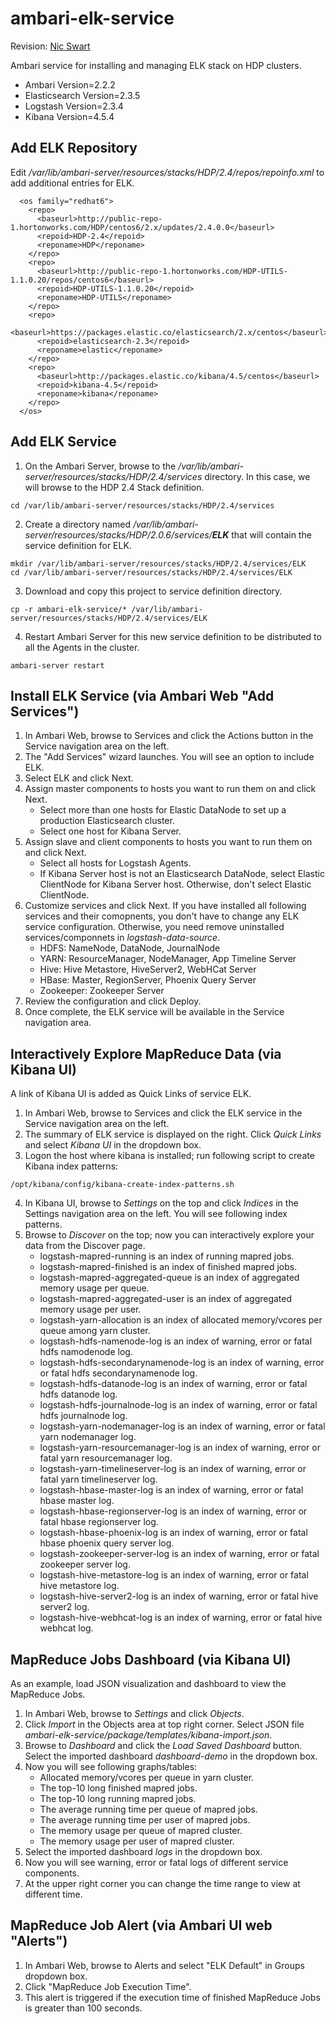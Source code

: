 # ambari-elk-service 

Revision: [Nic Swart](mailto:nic@cerebri.com)

Ambari service for installing and managing ELK stack on HDP clusters.

- Ambari Version=2.2.2
- Elasticsearch Version=2.3.5
- Logstash Version=2.3.4
- Kibana Version=4.5.4

## Add ELK Repository

Edit */var/lib/ambari-server/resources/stacks/HDP/2.4/repos/repoinfo.xml* to add additional <repo> entries for ELK.

```
  <os family="redhat6">
    <repo>
      <baseurl>http://public-repo-1.hortonworks.com/HDP/centos6/2.x/updates/2.4.0.0</baseurl>
      <repoid>HDP-2.4</repoid>
      <reponame>HDP</reponame>
    </repo>
    <repo>
      <baseurl>http://public-repo-1.hortonworks.com/HDP-UTILS-1.1.0.20/repos/centos6</baseurl>
      <repoid>HDP-UTILS-1.1.0.20</repoid>
      <reponame>HDP-UTILS</reponame>
    </repo>
    <repo>
      <baseurl>https://packages.elastic.co/elasticsearch/2.x/centos</baseurl>
      <repoid>elasticsearch-2.3</repoid>
      <reponame>elastic</reponame>
    </repo>
    <repo>
      <baseurl>http://packages.elastic.co/kibana/4.5/centos</baseurl>
      <repoid>kibana-4.5</repoid>
      <reponame>kibana</reponame>
    </repo>
  </os>
```

## Add ELK Service
1. On the Ambari Server, browse to the */var/lib/ambari-server/resources/stacks/HDP/2.4/services* directory. In this case, we will browse to the HDP 2.4 Stack definition.

```
cd /var/lib/ambari-server/resources/stacks/HDP/2.4/services
```

2. Create a directory named */var/lib/ambari-server/resources/stacks/HDP/2.0.6/services/__ELK__* that will contain the service definition for ELK.

```
mkdir /var/lib/ambari-server/resources/stacks/HDP/2.4/services/ELK
cd /var/lib/ambari-server/resources/stacks/HDP/2.4/services/ELK
```

3. Download and copy this project to service definition directory.

```
cp -r ambari-elk-service/* /var/lib/ambari-server/resources/stacks/HDP/2.4/services/ELK
```

4. Restart Ambari Server for this new service definition to be distributed to all the Agents in the cluster.

```
ambari-server restart
```

## Install ELK Service  (via Ambari Web "Add Services")

1. In Ambari Web, browse to Services and click the Actions button in the Service navigation area on the left.
2. The "Add Services" wizard launches. You will see an option to include ELK.
3. Select ELK and click Next.
4. Assign master components to hosts you want to run them on and click Next.
    * Select more than one hosts for Elastic DataNode to set up a production Elasticsearch cluster.
    * Select one host for Kibana Server.
5. Assign slave and client components to hosts you want to run them on and click Next.
    * Select all hosts for Logstash Agents.
    * If Kibana Server host is not an Elasticsearch DataNode, select Elastic ClientNode for Kibana Server host. Otherwise, don't select Elastic ClientNode.
6. Customize services and click Next. 
   If you have installed all following services and their comopnents, you don't have to change any ELK service configuration.
   Otherwise, you need remove uninstalled services/componnets in *logstash-data-source*.
    * HDFS: NameNode, DataNode, JournalNode
    * YARN: ResourceManager, NodeManager, App Timeline Server
    * Hive: Hive Metastore, HiveServer2, WebHCat Server
    * HBase: Master, RegionServer, Phoenix Query Server
    * Zookeeper: Zookeeper Server
7. Review the configuration and click Deploy.
8. Once complete, the ELK service will be available in the Service navigation area.

## Interactively Explore MapReduce Data (via Kibana UI)

A link of Kibana UI is added as Quick Links of service ELK.

1. In Ambari Web, browse to Services and click the ELK service in the Service navigation area on the left.
2. The summary of ELK service is displayed on the right. Click *Quick Links* and select *Kibana UI* in the dropdown box.
3. Logon the host where kibana is installed; run following script to create Kibana index patterns:
```
/opt/kibana/config/kibana-create-index-patterns.sh
```
4. In Kibana UI, browse to *Settings* on the top and click *Indices* in the Settings navigation area on the left. You will see following index patterns.
5. Browse to *Discover* on the top; now you can interactively explore your data from the Discover page.
    * logstash-mapred-running is an index of running mapred jobs.
    * logstash-mapred-finished is an index of finished mapred jobs.
    * logstash-mapred-aggregated-queue is an index of aggregated memory usage per queue.
    * logstash-mapred-aggregated-user is an index of aggregated memory usage per user.
    * logstash-yarn-allocation is an index of allocated memory/vcores per queue among yarn cluster.
    * logstash-hdfs-namenode-log is an index of warning, error or fatal hdfs namodenode log.
    * logstash-hdfs-secondarynamenode-log  is an index of warning, error or fatal hdfs secondarynamenode log.
    * logstash-hdfs-datanode-log is an index of warning, error or fatal hdfs datanode log.
    * logstash-hdfs-journalnode-log is an index of warning, error or fatal hdfs journalnode log.
    * logstash-yarn-nodemanager-log  is an index of warning, error or fatal yarn nodemanager log.
    * logstash-yarn-resourcemanager-log  is an index of warning, error or fatal yarn resourcemanager log.
    * logstash-yarn-timelineserver-log  is an index of warning, error or fatal yarn timelineserver log.
    * logstash-hbase-master-log is an index of warning, error or fatal hbase master log.
    * logstash-hbase-regionserver-log is an index of warning, error or fatal hbase regionserver log.
    * logstash-hbase-phoenix-log is an index of warning, error or fatal hbase phoenix query server log.
    * logstash-zookeeper-server-log is an index of warning, error or fatal zookeeper server log.
    * logstash-hive-metastore-log is an index of warning, error or fatal hive metastore log.
    * logstash-hive-server2-log is an index of warning, error or fatal hive server2 log.
    * logstash-hive-webhcat-log is an index of warning, error or fatal hive webhcat log.

## MapReduce Jobs Dashboard (via Kibana UI)

As an example, load JSON visualization and dashboard to view the MapReduce Jobs.

1. In Ambari Web, browse to *Settings* and click *Objects*.
2. Click *Import* in the Objects area at top right corner. Select JSON file *ambari-elk-service/package/templates/kibana-import.json*.
3. Browse to *Dashboard* and click the *Load Saved Dashboard* button. Select the imported dashboard *dashboard-demo* in the dropdown box.
4. Now you will see following graphs/tables:
    * Allocated memory/vcores per queue in yarn cluster.
    * The top-10 long finished mapred jobs.
    * The top-10 long running mapred jobs.
    * The average running time per queue of mapred jobs.
    * The average running time per user of mapred jobs.
    * The memory usage per queue of mapred cluster.
    * The memory usage per user of mapred cluster.
4. Select the imported dashboard *logs* in the dropdown box.
5. Now you will see warning, error or fatal logs of different service components.
6. At the upper right corner you can change the time range to view at different time.

## MapReduce Job Alert (via Ambari UI web "Alerts")
1. In Ambari Web, browse to Alerts and select "ELK Default" in Groups dropdown box.
2. Click "MapReduce Job Execution Time".
3. This alert is triggered if the execution time of finished MapReduce Jobs is greater than 100 seconds.
